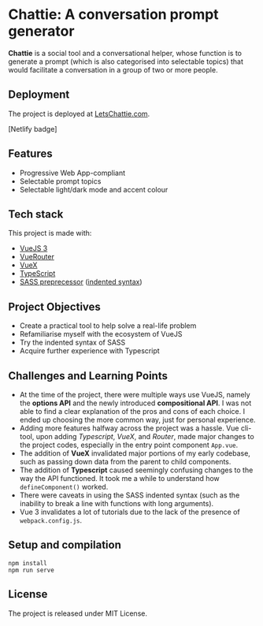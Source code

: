 # Chattie: A conversation prompt generator

**Chattie** is a social tool and a conversational helper, whose function is to generate a prompt (which is also categorised into selectable topics) that would facilitate a conversation in a group of two or more people.

## Deployment

The project is deployed at [LetsChattie.com](LetsChattie.com).

[Netlify badge]

## Features

* Progressive Web App-compliant
* Selectable prompt topics
* Selectable light/dark mode and accent colour

## Tech stack

This project is made with:

* [VueJS 3](https://vuejs.org/)
* [VueRouter](https://router.vuejs.org/)
* [VueX](https://vuex.vuejs.org/)
* [TypeScript](https://www.typescriptlang.org/)
* [SASS preprecessor](https://sass-lang.com/) ([indented syntax](https://sass-lang.com/documentation/syntax))

## Project Objectives

* Create a practical tool to help solve a real-life problem
* Refamiliarise myself with the ecosystem of VueJS
* Try the indented syntax of SASS
* Acquire further experience with Typescript

## Challenges and Learning Points

* At the time of the project, there were multiple ways use VueJS, namely the **options API** and the newly introduced **compositional API**. I was not able to find a clear explanation of the pros and cons of each choice. I ended up choosing the more common way, just for personal experience.
* Adding more features halfway across the project was a hassle. Vue cli-tool, upon adding *Typescript*, *VueX*, and *Router*, made major changes to the project codes, especially in the entry point component `App.vue`.
* The addition of **VueX** invalidated major portions of my early codebase, such as passing down data from the parent to child components.
* The addition of **Typescript** caused seemingly confusing changes to the way the API functioned. It took me a while to understand how `defineComponent()` worked.
* There were caveats in using the SASS indented syntax (such as the inability to break a line with functions with long arguments).
* Vue 3 invalidates a lot of tutorials due to the lack of the presence of `webpack.config.js`.

## Setup and compilation

```
npm install
npm run serve
```

## License

The project is released under MIT License.